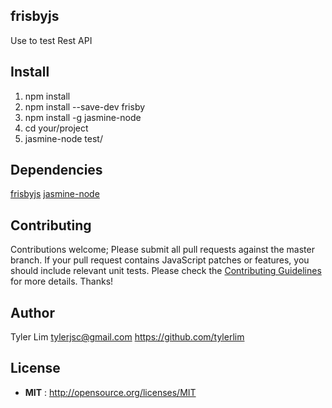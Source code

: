 ## frisbyjs
Use to test Rest API

## Install
1. npm install
2. npm install --save-dev frisby
3. npm install -g jasmine-node
4. cd your/project
5. jasmine-node test/

## Dependencies
[frisbyjs](http://frisbyjs.com)
[jasmine-node](https://github.com/mhevery/jasmine-node)

## Contributing

Contributions welcome; Please submit all pull requests against the master branch. If your pull request contains JavaScript patches or features, you should include relevant unit tests. Please check the [Contributing Guidelines](contributng.md) for more details. Thanks!

## Author

Tyler Lim <tylerjsc@gmail.com> https://github.com/tylerlim

## License

 - **MIT** : http://opensource.org/licenses/MIT
